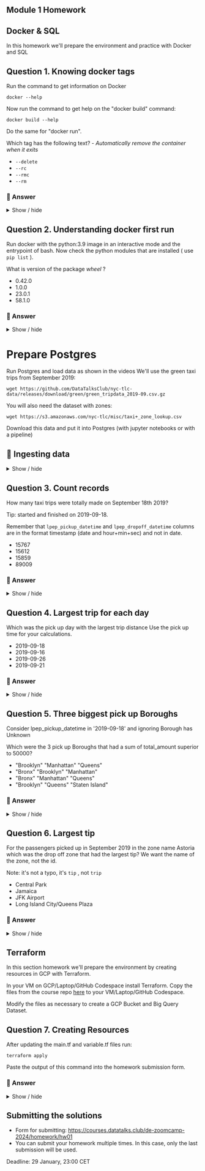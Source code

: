 ## Module 1 Homework

## Docker & SQL

In this homework we'll prepare the environment
and practice with Docker and SQL


## Question 1. Knowing docker tags

Run the command to get information on Docker

```docker --help```

Now run the command to get help on the "docker build" command:

```docker build --help```

Do the same for "docker run".

Which tag has the following text? - *Automatically remove the container when it exits*

- `--delete`
- `--rc`
- `--rmc`
- `--rm`

### 🔵 Answer

<details>
    <summary>Show / hide</summary>

```bash
$ docker run --help

Usage:  docker run [OPTIONS] IMAGE [COMMAND] [ARG...]

Create and run a new container from an image

Aliases:
  docker container run, docker run

Options:
      --add-host list                    Add a custom host-to-IP mapping (host:ip)
      --annotation map                   Add an annotation to the container (passed through to the OCI runtime) (default map[])
  -a, --attach list                      Attach to STDIN, STDOUT or STDERR
[...]
      --rm                               Automatically remove the container when it exits
[...]
```

The answer is `--rm`.
</details>


## Question 2. Understanding docker first run

Run docker with the python:3.9 image in an interactive mode and the entrypoint of bash.
Now check the python modules that are installed ( use ```pip list``` ).

What is version of the package *wheel* ?

- 0.42.0
- 1.0.0
- 23.0.1
- 58.1.0

### 🔵 Answer

<details>
    <summary>Show / hide</summary>

```bash
$ docker run -it --entrypoint=bash python:3.9

root@6664d9488f9d:/# pip list
Package    Version
---------- -------
pip        23.0.1
setuptools 58.1.0
wheel      0.42.0
```

The version of the package *wheel* is `0.42.0`.
</details>


# Prepare Postgres

Run Postgres and load data as shown in the videos
We'll use the green taxi trips from September 2019:

```wget https://github.com/DataTalksClub/nyc-tlc-data/releases/download/green/green_tripdata_2019-09.csv.gz```

You will also need the dataset with zones:

```wget https://s3.amazonaws.com/nyc-tlc/misc/taxi+_zone_lookup.csv```

Download this data and put it into Postgres (with jupyter notebooks or with a pipeline)


## 🔵 Ingesting data

<details>
    <summary>Show / hide</summary>

Update `ingest_data.py` to handle different column names in green taxi trips data – see commit [5272f83](https://github.com/cenviity/data-engineering-zoomcamp-2024/commit/5272f83).

Rebuild the image:

```bash
$ docker build -t taxi_ingest:v001 .
```

Start up containers:

```bash
$ docker compose up -d
```

Run ingest script to load green taxi trips data into database:

```bash
$ docker run -it \
    --network=2_docker_sql_default \
    taxi_ingest:v001 \
    --user=root \
    --password=root \
    --host=pgdatabase \
    --port=5432 \
    --db=ny_taxi \
    --table_name=green_taxi_trips \
    --url="https://github.com/DataTalksClub/nyc-tlc-data/releases/download/green/green_tripdata_2019-09.csv.gz"
```

Taxi zones data has already been loaded earlier – see commit [7bca57e](https://github.com/cenviity/data-engineering-zoomcamp-2024/commit/7bca57e).
</details>


## Question 3. Count records

How many taxi trips were totally made on September 18th 2019?

Tip: started and finished on 2019-09-18.

Remember that `lpep_pickup_datetime` and `lpep_dropoff_datetime` columns are in the format timestamp (date and hour+min+sec) and not in date.

- 15767
- 15612
- 15859
- 89009

### 🔵 Answer

<details>
    <summary>Show / hide</summary>

[SQL query](question3.sql)

Result:

```
"pickup_date"	"dropoff_date"	"count"
"2019-09-18"	"2019-09-18"	15612
```

The answer is **15612**.
</details>


## Question 4. Largest trip for each day

Which was the pick up day with the largest trip distance
Use the pick up time for your calculations.

- 2019-09-18
- 2019-09-16
- 2019-09-26
- 2019-09-21

### 🔵 Answer

<details>
    <summary>Show / hide</summary>

[SQL query](question4.sql)

Result:

```
"pickup_date"	"max"
"2019-09-26"	341.64
```

The answer is **2019-09-26**.
</details>


## Question 5. Three biggest pick up Boroughs

Consider lpep_pickup_datetime in '2019-09-18' and ignoring Borough has Unknown

Which were the 3 pick up Boroughs that had a sum of total_amount superior to 50000?

- "Brooklyn" "Manhattan" "Queens"
- "Bronx" "Brooklyn" "Manhattan"
- "Bronx" "Manhattan" "Queens"
- "Brooklyn" "Queens" "Staten Island"

### 🔵 Answer

<details>
    <summary>Show / hide</summary>

[SQL query](question5.sql)

Result:

```
"pickup_date"	"borough"	"total_amount"
"2019-09-18"	"Brooklyn"	96333.24000000046
"2019-09-18"	"Manhattan"	92271.30000000083
"2019-09-18"	"Queens"	78671.71000000004
```

The answer is **"Brooklyn" "Manhattan" "Queens"**.
</details>


## Question 6. Largest tip

For the passengers picked up in September 2019 in the zone name Astoria which was the drop off zone that had the largest tip?
We want the name of the zone, not the id.

Note: it's not a typo, it's `tip` , not `trip`

- Central Park
- Jamaica
- JFK Airport
- Long Island City/Queens Plaza

### 🔵 Answer

<details>
    <summary>Show / hide</summary>

[SQL query](question6.sql)

Result:

```
"dropoff_zone"	"tip_amount"
"JFK Airport"	62.31
```

The answer is **JFK Airport**.
</details>


## Terraform

In this section homework we'll prepare the environment by creating resources in GCP with Terraform.

In your VM on GCP/Laptop/GitHub Codespace install Terraform.
Copy the files from the course repo
[here](https://github.com/DataTalksClub/data-engineering-zoomcamp/tree/main/01-docker-terraform/1_terraform_gcp/terraform) to your VM/Laptop/GitHub Codespace.

Modify the files as necessary to create a GCP Bucket and Big Query Dataset.


## Question 7. Creating Resources

After updating the main.tf and variable.tf files run:

```
terraform apply
```

Paste the output of this command into the homework submission form.

### 🔵 Answer

<details>
    <summary>Show / hide</summary>

[Command line output](question7.txt)
</details>


## Submitting the solutions

* Form for submitting: https://courses.datatalks.club/de-zoomcamp-2024/homework/hw01
* You can submit your homework multiple times. In this case, only the last submission will be used.

Deadline: 29 January, 23:00 CET
